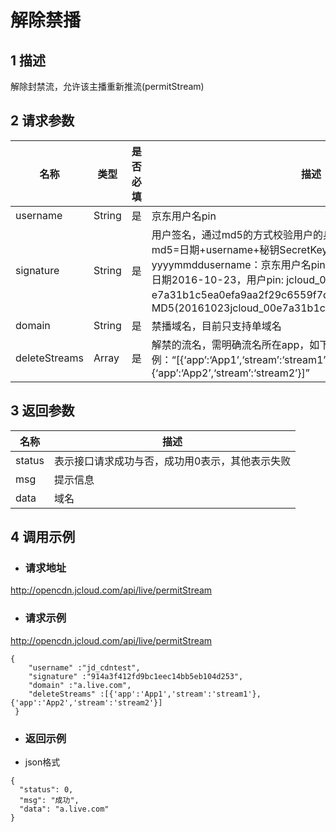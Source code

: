 # 解除禁播

## 1  描述

解除封禁流，允许该主播重新推流(permitStream)

## 2 请求参数

| 名称          | 类型   | 是否必填 | 描述                                                         |
| ------------- | ------ | -------- | ------------------------------------------------------------ |
| username      | String | 是       | 京东用户名pin                                                |
| signature     | String | 是       | 用户签名，通过md5的方式校验用户的身份信息，保障信息安全。  md5=日期+username+秘钥SecretKey日期：格式为 yyyymmddusername：京东用户名pin秘钥：双方约定示例：比如当前日期2016-10-23，用户pin:   jcloud_00 ,用户秘钥SecretKey ：e7a31b1c5ea0efa9aa2f29c6559f7d61那签名为MD5(20161023jcloud_00e7a31b1c5ea0efa9aa2f29c6559f7d61) |
| domain        | String | 是       | 禁播域名，目前只支持单域名                                   |
| deleteStreams | Array  | 是       | 解禁的流名，需明确流名所在app，如下示例：“[{‘app’:‘App1’,‘stream’:‘stream1’},{‘app’:‘App2’,‘stream’:‘stream2’}]” |

## 3 返回参数

| **名称** | **描述**                                        |
| -------- | ----------------------------------------------- |
| status   | 表示接口请求成功与否，成功用0表示，其他表示失败 |
| msg      | 提示信息                                        |
| data     | 域名                                            |

## 4  调用示例

- ###    请求地址

http://opencdn.jcloud.com/api/live/permitStream

- ### 请求示例

http://opencdn.jcloud.com/api/live/permitStream

```
{
    "username" :"jd_cdntest",
    "signature" :"914a3f412fd9bc1eec14bb5eb104d253",
    "domain" :"a.live.com",
    "deleteStreams" :[{'app':'App1','stream':'stream1'},{'app':'App2','stream':'stream2'}]
 }
```
 

- ###  返回示例

* json格式
```
{
  "status": 0,
  "msg": "成功",
  "data": "a.live.com"
}
```
